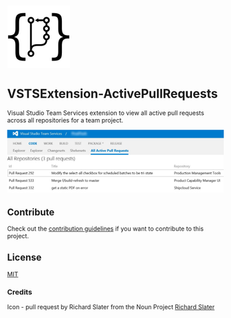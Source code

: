 ![Pull Request](/images/pullRequest.png)
# VSTSExtension-ActivePullRequests

Visual Studio Team Services extension to view all active pull requests across all repositories for a team project.

![Screenshot](/images/screenshot.jpg)

## Contribute
Check out the [contribution guidelines](CONTRIBUTING.md)
if you want to contribute to this project.

## License
[MIT](LICENSE)

### Credits
Icon - pull request by Richard Slater from the Noun Project [Richard Slater](https://thenounproject.com/term/pull-request/116189/)

